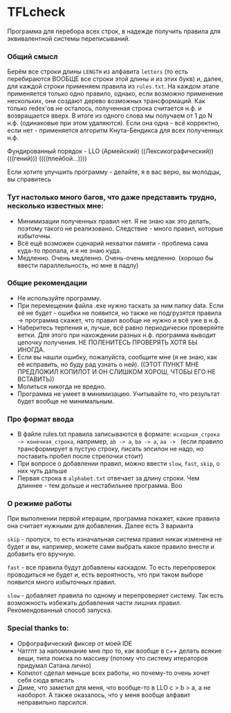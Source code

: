 # TFLcheck
Программа для перебора всех строк, в надежде получить правила для эквивалентной системы переписываний.

### Общий смысл
Берём все строки длины `LENGTH` из алфавита `letters` (то есть перебираются ВООБЩЕ все строки этой длины и из этих букв) и,
далее, для каждой строки применяем правила из `rules.txt`. На каждом этапе применяется только одно правило, однако, если возможно применение нескольких,
они создают дерево возможных трансформаций. Как только redex'ов не осталось, полученная строка считается н.ф. и возвращается вверх.
В итоге из одного слова мы получаем от 1 до N н.ф. (одинаковые при этом удаляются). Если она одна - всё корректно, если нет - применяется алгоритм Кнута-Бендикса
для всех полученных н.ф.

Фундированный порядок - LLO (Армейский) ((Лексикографический)) (((гений))) ((((плейбой...))))

Если хотите улучшить программу - делайте, я в вас верю, вы молодцы, вы справитесь

### Тут настолько много багов, что даже представить трудно, несколько известных мне:

- Минимизации полученных правил нет. Я не знаю как это делать, поэтому такого не реализовано. Следствие - много правил, которые избыточны.
- Всё ещё возможен сценарий нехватки памяти - проблема сама куда-то пропала, и я не знаю куда.
- Медленно. Очень медленно. Очень-очень медленно. (хорошо бы ввести параллельность, но мне в падлу)

### Общие рекомендации

- Не используйте программу.
- При перемещении файла .exe нужно таскать за ним папку data. Если её не будет - ошибки не появится, но также не подгрузятся правила -> программа скажет, что правил вообще не нужно и всё уже в н.ф.
- Наберитесь терпения и, лучше, всё равно периодически проверяйте ветки. Для этого при нахождении разных н.ф. программа выводит цепочку получения. НЕ ПОЛЕНИТЕСЬ ПРОВЕРЯТЬ ХОТЯ БЫ ИНОГДА.
- Если вы нашли ошибку, пожалуйста, сообщите мне (я не знаю, как её исправить, но буду рад узнать о ней). ((ЭТОТ ПУНКТ МНЕ ПРЕДЛОЖИЛ КОПИЛОТ И ОН СЛИШКОМ ХОРОШ, ЧТОБЫ ЕГО НЕ ВСТАВИТЬ))
- Молиться никогда не вредно.
- Программа не умеет в минимизацию. Учитывайте то, что результат будет вообще не минимальным.

### Про формат ввода

- В файле rules.txt правила записываются в формате: `исходная_строка -> конечная_строка`, например, `ab -> a`, `ba -> a`, `aa -> ` (если правило трансформирует в пустую строку, писать эпсилон не надо, но поставить пробел после стрелочки стоит)
- При вопросе о добавлении правил, можно ввести `slow`, `fast`, `skip`, о них чуть дальше
- Первая строка в `alphabet.txt` отвечает за длину строки. Чем длиннее - тем дольше и нестабильнее программа. Воо


### О режиме работы

При выполнении первой итерации, программа покажет, какие правила она считает нужными для добавления. Далее есть 3 варианта

`skip` - пропуск, то есть изначальная система правил никак изменена не будет и вы, например, можете сами выбрать какое правило внести и добавить его вручную.


`fast` - все правила будут добавлены каскадом. То есть перепроверок проводиться не будет и, есть вероятность, что при таком выборе появится много избыточных правил.


`slow` - добавляет правила по одному и перепроверяет систему. Так есть возможность избежать добавления части лишних правил. Рекомендованный способ запуска.

### Special thanks to:
- Орфографический фиксер от моей IDE
- Чатгпт за напоминание мне про то, как вообще в c++ делать всякие вещи, типа поиска по массиву
  (потому что систему итераторов придумал Сатана лично)
- Копилот сделал меньше всех работы, но почему-то очень хочет себя сюда вписать
- Диме, что заметил для меня, что вообще-то в LLO c > b > a, а не наоборот. А также оказалось, 
что у меня вообще алфавит неправильно парсился.